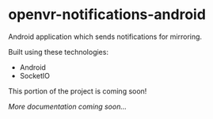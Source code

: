# openvr-notifications-android

Android application which sends notifications for mirroring.

Built using these technologies:

 * Android
 * SocketIO
 
This portion of the project is coming soon!

*More documentation coming soon...*